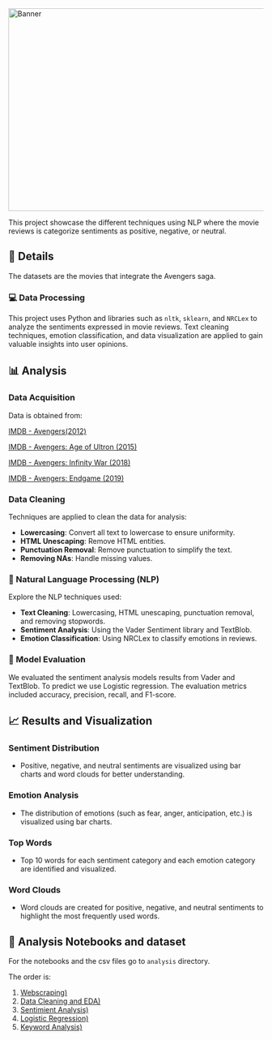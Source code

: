 <img src="Banner.png" alt="Banner" width="1000" height="400"/>

This project showcase the different techniques using NLP where the movie reviews is categorize sentiments as positive, negative, or neutral.

## 🔔 Details

The datasets are the movies that integrate the Avengers saga. 

### 💻 Data Processing 

This project uses Python and libraries such as `nltk`, `sklearn`, and `NRCLex` to analyze the sentiments expressed in movie reviews. Text cleaning techniques, emotion classification, and data visualization are applied to gain valuable insights into user opinions.

## 📊 Analysis

### Data Acquisition

Data is obtained from:

[IMDB - Avengers(2012)](https://www.imdb.com/title/tt0848228/reviews/?ref_=tt_ql_2)

[IMDB - Avengers: Age of Ultron (2015)](https://www.imdb.com/title/tt2395427/reviews/?ref_=tt_ql_2)

[IMDB - Avengers: Infinity War (2018)](https://www.imdb.com/title/tt4154756/reviews/?ref_=tt_ql_2)

[IMDB - Avengers: Endgame (2019)](https://www.imdb.com/title/tt4154796/reviews/?ref_=tt_ql_2)



### Data Cleaning

Techniques are applied to clean the data for analysis:
- **Lowercasing**: Convert all text to lowercase to ensure uniformity.
- **HTML Unescaping**: Remove HTML entities.
- **Punctuation Removal**: Remove punctuation to simplify the text.
- **Removing NAs**: Handle missing values.

### 📝 Natural Language Processing (NLP)

Explore the NLP techniques used:
- **Text Cleaning**: Lowercasing, HTML unescaping, punctuation removal, and removing stopwords.
- **Sentiment Analysis**: Using the Vader Sentiment library and TextBlob.
- **Emotion Classification**: Using NRCLex to classify emotions in reviews.

### 📢 Model Evaluation

We evaluated the sentiment analysis models results from Vader and TextBlob. To predict we use Logistic regression. The evaluation metrics included accuracy, precision, recall, and F1-score.

## 📈 Results and Visualization

### Sentiment Distribution

- Positive, negative, and neutral sentiments are visualized using bar charts and word clouds for better understanding.

### Emotion Analysis

- The distribution of emotions (such as fear, anger, anticipation, etc.) is visualized using bar charts.

### Top Words

- Top 10 words for each sentiment category and each emotion category are identified and visualized.

### Word Clouds

- Word clouds are created for positive, negative, and neutral sentiments to highlight the most frequently used words.

## 📌 Analysis Notebooks and dataset 

For the notebooks and the csv files go to  `analysis` directory.

The order is:
1. [Webscraping)](https://github.com/danamejia1810/Sentiment-Analysis_Movie_Reviews/blob/main/Analysis/Notebooks/Webscraping.ipynb)
2. [Data Cleaning and EDA)](https://github.com/danamejia1810/Sentiment-Analysis_Movie_Reviews/blob/main/Analysis/Notebooks/Data%20Cleaning.ipynb)
3. [Sentimient Analysis)](https://github.com/danamejia1810/Sentiment-Analysis_Movie_Reviews/blob/main/Analysis/Notebooks/Sentiment%20Analysis.%20.ipynb)
4. [Logistic Regression)](https://github.com/danamejia1810/Sentiment-Analysis_Movie_Reviews/blob/main/Analysis/Notebooks/Logistic%20regression.ipynb)
5. [Keyword Analysis)](https://github.com/danamejia1810/Sentiment-Analysis_Movie_Reviews/blob/main/Analysis/Notebooks/Key%20words%20analysis.ipynb)
